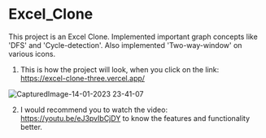 # Excel_Clone
This project is an Excel Clone. Implemented important graph concepts like 'DFS' and 'Cycle-detection'. Also implemented 'Two-way-window' on various icons. 

1. This is how the project will look, when you click on the link: https://excel-clone-three.vercel.app/

![CapturedImage-14-01-2023 23-41-07](https://user-images.githubusercontent.com/93367879/212491727-8cc67860-a552-4295-85b2-36aefd4e2d52.png)


2. I would recommend you to watch the video: https://youtu.be/eJ3pvIbCjDY to know the features and functionality better.
